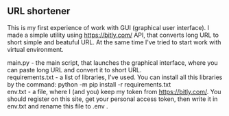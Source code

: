 ## URL shortener
This is my first experience of work with GUI (graphical user interface). I made a simple utility using https://bitly.com/ API, that converts long URL to short simple and beatuful URL. 
At the same time I've tried to start work with virtual environment.

main.py - the main script, that launches the graphical interface, where you can paste long URL and convert it to short URL.\
requirements.txt - a list of libraries, I've used. You can install all this libraries by the command: python -m pip install -r requirements.txt\
env.txt - a file, where I (and you) keep my token from https://bitly.com/. You should register on this site, get your personal access token, then write it in env.txt and rename this file to .env .
